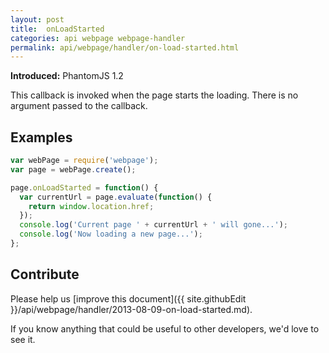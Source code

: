 ```yaml
---
layout: post
title:  onLoadStarted
categories: api webpage webpage-handler
permalink: api/webpage/handler/on-load-started.html
---
```


**Introduced:** PhantomJS 1.2

This callback is invoked when the page starts the loading. There is no argument passed to the callback.

## Examples

```javascript
var webPage = require('webpage');
var page = webPage.create();

page.onLoadStarted = function() {
  var currentUrl = page.evaluate(function() {
    return window.location.href;
  });
  console.log('Current page ' + currentUrl + ' will gone...');
  console.log('Now loading a new page...');
};
```

## Contribute

Please help us [improve this document]({{ site.githubEdit }}/api/webpage/handler/2013-08-09-on-load-started.md).

If you know anything that could be useful to other developers, we'd love to see it.


